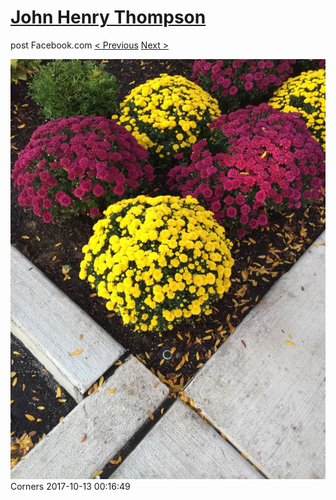 # [John Henry Thompson](../README.md)
post Facebook.com
[< Previous](2017-10-15-1.md) [Next >](2017-10-13-2.md)

[![](../media/2017-10-13/Timeline-Photos-Corners.jpg)](../README.md)
Corners
2017-10-13 00:16:49